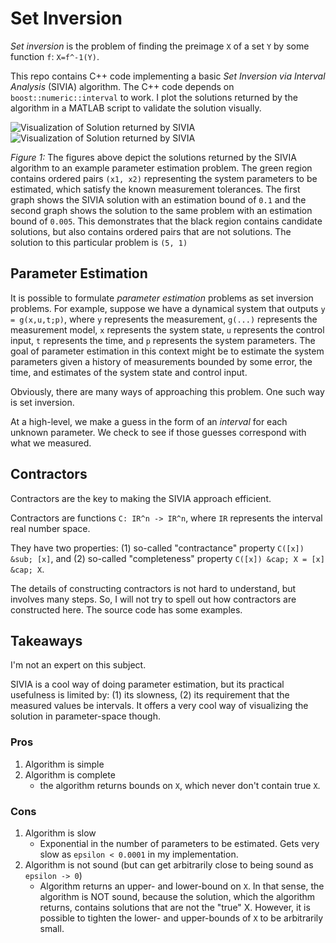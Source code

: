 Set Inversion
=============
*Set inversion* is the problem of finding the preimage ```X``` of a set ```Y``` by some function ```f```: 
```X=f^-1(Y)```.

This repo contains C++ code implementing a basic *Set Inversion via Interval Analysis* (SIVIA) algorithm. The C++ code
depends on ```boost::numeric::interval``` to work. I plot the solutions returned by the algorithm in a MATLAB script to 
validate the solution visually.

![Visualization of Solution returned by SIVIA](Solution1.png)
![Visualization of Solution returned by SIVIA](Solution2.png)

*Figure 1:* The figures above depict the solutions returned by the SIVIA algorithm to an example parameter estimation
problem. The green region contains ordered pairs ```(x1, x2)``` representing the system parameters to be estimated, 
which satisfy the known measurement tolerances. The first graph shows the SIVIA solution with an estimation bound of 
```0.1``` and the second graph shows the solution to the same problem with an estimation bound of ```0.005```. This 
demonstrates that the black region contains candidate solutions, but also contains ordered pairs that are not solutions.
The solution to this particular problem is ```(5, 1)```

Parameter Estimation
--------------------
It is possible to formulate *parameter estimation* problems as set inversion problems. For example, suppose we have a 
dynamical system that outputs ```y = g(x,u,t;p)```, where ```y``` represents the measurement, ```g(...)``` represents 
the measurement model, ```x``` represents the system state, ```u``` represents the control input, ```t``` represents the 
time, and ```p``` represents the system parameters. The goal of parameter estimation in this context might be to 
estimate the system parameters given a history of measurements bounded by some error, the time, and estimates of the
system state and control input. 

Obviously, there are many ways of approaching this problem. One such way is set inversion.

At a high-level, we make a guess in the form of an *interval* for each unknown parameter. We check to see if those 
guesses correspond with what we measured. 

Contractors
-----------
Contractors are the key to making the SIVIA approach efficient.

Contractors are functions ```C: IR^n -> IR^n```, where ```IR``` represents the interval real number space. 

They have two properties: (1) so-called "contractance" property ```C([x]) &sub; [x]```, and (2) so-called 
"completeness" property ```C([x]) &cap; X = [x] &cap; X```.

The details of constructing contractors is not hard to understand, but involves many steps. So, I will not try to spell
out how contractors are constructed here. The source code has some examples.

Takeaways
---------
I'm not an expert on this subject.

SIVIA is a cool way of doing parameter estimation, but its practical usefulness is limited by: (1) its slowness, (2) its 
requirement that the measured values be intervals. It offers a very cool way of visualizing the solution in 
parameter-space though.

### Pros
1. Algorithm is simple
2. Algorithm is complete
   - the algorithm returns bounds on ```X```, which never don't contain true ```X```.

### Cons
1. Algorithm is slow
    - Exponential in the number of parameters to be estimated. Gets very slow as ```epsilon < 0.0001``` in my 
      implementation.
2. Algorithm is not sound (but can get arbitrarily close to being sound as ```epsilon -> 0```)
    - Algorithm returns an upper- and lower-bound on ```X```. In that sense, the algorithm is NOT sound, because the 
      solution, which the algorithm returns, contains solutions that are not the "true" X. However, it is possible to
      tighten the lower- and upper-bounds of ```X``` to be arbitrarily small.

